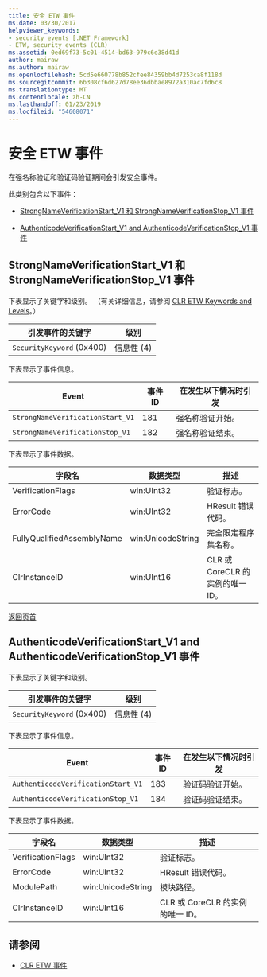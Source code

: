 ```yaml
---
title: 安全 ETW 事件
ms.date: 03/30/2017
helpviewer_keywords:
- security events [.NET Framework]
- ETW, security events (CLR)
ms.assetid: 0ed69f73-5c01-4514-bd63-979c6e38d41d
author: mairaw
ms.author: mairaw
ms.openlocfilehash: 5cd5e660778b852cfee84359bb4d7253ca8f118d
ms.sourcegitcommit: 6b308cf6d627d78ee36dbbae8972a310ac7fd6c8
ms.translationtype: MT
ms.contentlocale: zh-CN
ms.lasthandoff: 01/23/2019
ms.locfileid: "54608071"
---
```

# <a name="security-etw-events"></a>安全 ETW 事件
<a name="top"></a> 在强名称验证和验证码验证期间会引发安全事件。  
  
 此类别包含以下事件：  
  
-   [StrongNameVerificationStart_V1 和 StrongNameVerificationStop_V1 事件](#strongnameverificationstart_v1_and_strongnameverificationstop_v1_events)  
  
-   [AuthenticodeVerificationStart_V1 and AuthenticodeVerificationStop_V1 事件](#authenticodeverificationstart_v1_and_authenticodeverificationstop_v1_events)  
  
<a name="strongnameverificationstart_v1_and_strongnameverificationstop_v1_events"></a>   
## <a name="strongnameverificationstartv1-and-strongnameverificationstopv1-events"></a>StrongNameVerificationStart_V1 和 StrongNameVerificationStop_V1 事件  
 下表显示了关键字和级别。 （有关详细信息，请参阅 [CLR ETW Keywords and Levels](../../../docs/framework/performance/clr-etw-keywords-and-levels.md)。）  
  
|引发事件的关键字|级别|  
|-----------------------------------|-----------|  
|`SecurityKeyword` (0x400)|信息性 (4)|  
  
 下表显示了事件信息。  
  
|Event|事件 ID|在发生以下情况时引发|  
|-----------|--------------|-----------------|  
|`StrongNameVerificationStart_V1`|181|强名称验证开始。|  
|`StrongNameVerificationStop_V1`|182|强名称验证结束。|  
  
 下表显示了事件数据。  
  
|字段名|数据类型|描述|  
|----------------|---------------|-----------------|  
|VerificationFlags|win:UInt32|验证标志。|  
|ErrorCode|win:UInt32|HResult 错误代码。|  
|FullyQualifiedAssemblyName|win:UnicodeString|完全限定程序集名称。|  
|ClrInstanceID|win:UInt16|CLR 或 CoreCLR 的实例的唯一 ID。|  
  
 [返回页首](#top)  
  
<a name="authenticodeverificationstart_v1_and_authenticodeverificationstop_v1_events"></a>   
## <a name="authenticodeverificationstartv1-and-authenticodeverificationstopv1-events"></a>AuthenticodeVerificationStart_V1 and AuthenticodeVerificationStop_V1 事件  
 下表显示了关键字和级别。  
  
|引发事件的关键字|级别|  
|-----------------------------------|-----------|  
|`SecurityKeyword` (0x400)|信息性 (4)|  
  
 下表显示了事件信息。  
  
|Event|事件 ID|在发生以下情况时引发|  
|-----------|--------------|-----------------|  
|`AuthenticodeVerificationStart_V1`|183|验证码验证开始。|  
|`AuthenticodeVerificationStop_V1`|184|验证码验证结束。|  
  
 下表显示了事件数据。  
  
|字段名|数据类型|描述|  
|----------------|---------------|-----------------|  
|VerificationFlags|win:UInt32|验证标志。|  
|ErrorCode|win:UInt32|HResult 错误代码。|  
|ModulePath|win:UnicodeString|模块路径。|  
|ClrInstanceID|win:UInt16|CLR 或 CoreCLR 的实例的唯一 ID。|  
  
## <a name="see-also"></a>请参阅
- [CLR ETW 事件](../../../docs/framework/performance/clr-etw-events.md)
